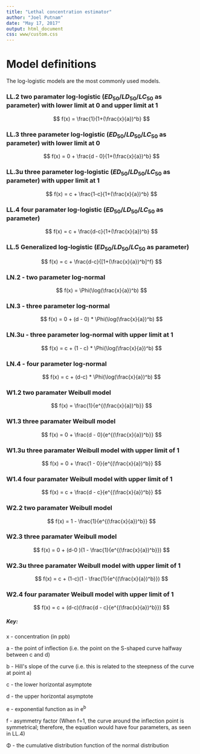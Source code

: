 ```yaml
---
title: "Lethal concentration estimator"
author: "Joel Putnam"
date: "May 17, 2017"
output: html_document
css: www/custom.css
---
```


# Model definitions 

The log-logistic models are the most commonly used models.
 
### LL.2 two paramater log-logistic ($ED_{50}$/$LD_{50}$/$LC_{50}$ as parameter) with lower limit at 0 and upper limit at 1 

$$ f(x) =  \frac{1}{1+(\frac{x}{a})^b} $$

### LL.3 three parameter log-logistic ($ED_{50}$/$LD_{50}$/$LC_{50}$ as parameter) with lower limit at 0

$$ f(x) = 0 + \frac{d - 0}{1+(\frac{x}{a})^b} $$

### LL.3u three parameter log-logistic ($ED_{50}$/$LD_{50}$/$LC_{50}$ as parameter) with upper limit at 1

$$ f(x) = c + \frac{1-c}{1+(\frac{x}{a})^b} $$

### LL.4 four paramater log-logistic ($ED_{50}$/$LD_{50}$/$LC_{50}$ as parameter)

$$ f(x) = c + \frac{d-c}{1+(\frac{x}{a})^b} $$


### LL.5 Generalized log-logistic ($ED_{50}$/$LD_{50}$/$LC_{50}$ as parameter)

$$ f(x) = c + \frac{d-c}{[1+(\frac{x}{a})^b]^f} $$

### LN.2 - two parameter log-normal

$$ f(x) = \Phi(\log(\frac{x}{a})^b) $$

### LN.3 - three parameter log-normal

$$ f(x) = 0 + (d - 0) * \Phi(\log(\frac{x}{a})^b) $$

### LN.3u - three parameter log-normal with upper limit at 1

$$ f(x) = c + (1 - c) * \Phi(\log(\frac{x}{a})^b) $$

### LN.4 - four parameter log-normal

$$ f(x) = c + (d-c) * \Phi(\log(\frac{x}{a})^b) $$

### W1.2 two paramater Weibull model

$$ f(x) = \frac{1}{e^{(\frac{x}{a})^b}} $$


### W1.3 three paramater Weibull model

$$ f(x) = 0 + \frac{d - 0}{e^{(\frac{x}{a})^b}} $$


### W1.3u three paramater Weibull model with upper limit of 1

$$ f(x) = 0 + \frac{1 - 0}{e^{(\frac{x}{a})^b}} $$


### W1.4 four paramater Weibull model with upper limit of 1

$$ f(x) = c + \frac{d - c}{e^{(\frac{x}{a})^b}} $$


### W2.2 two paramater Weibull model

$$ f(x) = 1 - \frac{1}{e^{(\frac{x}{a})^b}} $$ 

### W2.3 three paramater Weibull model

$$ f(x) = 0 + (d-0 )(1 - \frac{1}{e^{(\frac{x}{a})^b}}) $$


### W2.3u three paramater Weibull model with upper limit of 1

$$ f(x) = c + (1-c)(1 - \frac{1}{e^{(\frac{x}{a})^b}})  $$


### W2.4 four paramater Weibull model with upper limit of 1

$$ f(x) = c + (d-c)(\frac{d - c}{e^{(\frac{x}{a})^b}}) $$



##### Key:

  x - concentration (in ppb)
  
  a - the point of inflection (i.e. the point on the S-shaped curve halfway between c and d)

  b - Hill's slope of the curve (i.e. this is related to the steepness of the curve at point a)

  c - the lower horizontal asymptote

  d - the upper horizontal asymptote

  e - exponential function as in e<sup>b</sup>
  
  f - asymmetry factor (When f=1, the curve around the inflection point is symmetrical; therefore, the equation would have four parameters, as
       seen in LL.4)
  
  &Phi; - the cumulative distribution function of the normal distribution
  
  

